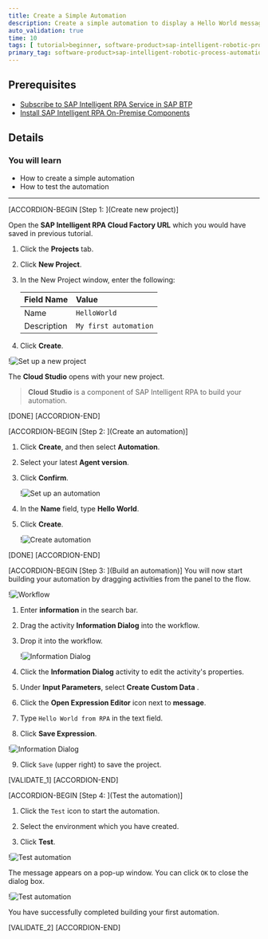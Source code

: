 ```yaml
---
title: Create a Simple Automation
description: Create a simple automation to display a Hello World message, to test if the automation setup was successful.
auto_validation: true
time: 10
tags: [ tutorial>beginner, software-product>sap-intelligent-robotic-process-automation]
primary_tag: software-product>sap-intelligent-robotic-process-automation
---
```

## Prerequisites
- [Subscribe to SAP Intelligent RPA Service in SAP BTP](irpa-setup-1-booster-subscription)
- [Install SAP Intelligent RPA On-Premise Components](irpa-setup-2-onpremise-installation)


## Details
### You will learn
- How to create a simple automation
- How to test the automation

---

[ACCORDION-BEGIN [Step 1: ](Create new project)]

Open the **SAP Intelligent RPA Cloud Factory URL** which you would have saved in previous tutorial.

1. Click the **Projects** tab.

2. Click **New Project**.

3. In the New Project window, enter the following:

    |  Field Name     | Value
    |  :------------- | :-------------
    |  Name           | `HelloWorld`
    |  Description    | `My first automation`

4. Click **Create**.

!![Set up a new project](new-project.png)

The **Cloud Studio** opens with your new project.

> **Cloud Studio** is a component of SAP Intelligent RPA to build your automation.

[DONE]
[ACCORDION-END]


[ACCORDION-BEGIN [Step 2: ](Create an automation)]
1. Click **Create**, and then select **Automation**.

2. Select your latest **Agent version**.

3. Click **Confirm**.

    !![Set up an automation](set-up-automation.png)

4. In the **Name** field, type **Hello World**.

5. Click **Create**.

    !![Create automation](automation.png)

[DONE]
[ACCORDION-END]


[ACCORDION-BEGIN [Step 3: ](Build an automation)]
You will now start building your automation by dragging activities from the panel to the flow.

!![Workflow](workflow.png)

1. Enter **information** in the search bar.

2. Drag the activity **Information Dialog** into the workflow.

3. Drop it into the workflow.

    !![Information Dialog](information-dialog.png)

4. Click the **Information Dialog** activity to edit the activity's properties.

5. Under **Input Parameters**, select **Create Custom Data**
.
6. Click the **Open Expression Editor** icon next to **message**.

7. Type `Hello World from RPA` in the text field.

8. Click **Save Expression**.

!![Information Dialog](information-dialog2.png)

9. Click `Save` (upper right) to save the project.

[VALIDATE_1]
[ACCORDION-END]

[ACCORDION-BEGIN [Step 4: ](Test the automation)]
1. Click the `Test` icon to start the automation.

3. Select the environment which you have created.

4. Click **Test**.

!![Test automation](test-automation.png)

The message appears on a pop-up window. You can click `OK` to close the dialog box.

!![Test automation](message.png)

You have successfully completed building your first automation.

[VALIDATE_2]
[ACCORDION-END]

